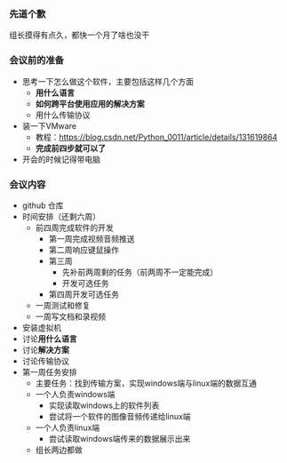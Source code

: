 ### 先道个歉

组长摸得有点久，都快一个月了啥也没干

### 会议前的准备

- 思考一下怎么做这个软件，主要包括这样几个方面
  - **用什么语言**
  - **如何跨平台使用应用的解决方案**
  - 用什么传输协议
- 装一下VMware
  - 教程：https://blog.csdn.net/Python_0011/article/details/131619864
  - **完成前四步就可以了**
- 开会的时候记得带电脑

### 会议内容

- github 仓库
- 时间安排（还剩六周）
  - 前四周完成软件的开发
    - 第一周完成视频音频推送
    - 第二周响应键鼠操作
    - 第三周
      - 先补前两周剩的任务（前两周不一定能完成）
      - 开发可选任务
    - 第四周开发可选任务
  - 一周测试和修复
  - 一周写文档和录视频
- 安装虚拟机
- 讨论**用什么语言**
- 讨论**解决方案**
- 讨论传输协议
- 第一周任务安排
  - 主要任务：找到传输方案，实现windows端与linux端的数据互通
  - 一个人负责windows端
    - 实现读取windows上的软件列表
    - 尝试将一个软件的图像音频传递给linux端
  - 一个人负责linux端
    - 尝试读取windows端传来的数据展示出来
  - 组长两边都做